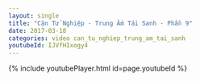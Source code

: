 ```yaml
---
layout: single
title: "Cận Tử Nghiệp - Trung Ấm Tái Sanh - Phần 9"
date: 2017-03-18
categories: video can_tu_nghiep_trung_am_tai_sanh
youtubeId: IJVfHIxogy4
---
```


{% include youtubePlayer.html id=page.youtubeId %}